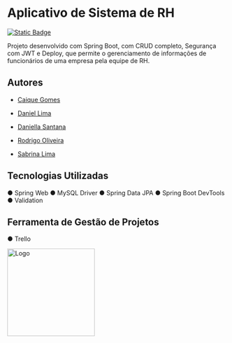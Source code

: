 
# Aplicativo de Sistema de RH
[![Static Badge](https://img.shields.io/badge/-Escopo%20do%20projeto-lightgrey)](https://github.com/projetoIntegrador-aplicacaoRH/backend/blob/main/Escopo%20do%20Projeto.pdf)

Projeto desenvolvido com Spring Boot, com CRUD completo, Segurança com JWT e Deploy, que permite o gerenciamento de informações de funcionários de uma empresa pela equipe de RH.


## Autores

- [Caique Gomes](https://www.linkedin.com/in/cttcaiquegomes/)

- [Daniel Lima](https://www.linkedin.com/in/danieldossantoslima)

- [Daniella Santana](https://www.linkedin.com/in/adaniellasantana/)

- [Rodrigo Oliveira](https://www.linkedin.com/in/rodrigo-oliveira-de-santana-23a330262/)
  
- [Sabrina Lima](https://www.linkedin.com/in/sabrina-santoslima/)



## Tecnologias Utilizadas

● Spring Web
● MySQL Driver
● Spring Data JPA
● Spring Boot DevTools
● Validation

## Ferramenta de Gestão de Projetos

● Trello


<img src="https://brazil.generation.org/wp-content/uploads/2024/10/Generation_BRAZIL_logo_NEW-BLUE.png" alt="Logo" width="200">
